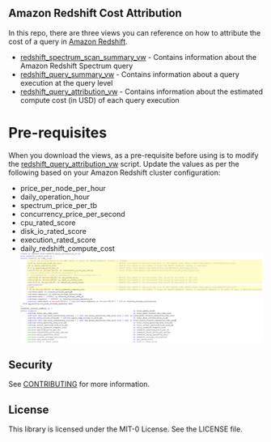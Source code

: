 ## Amazon Redshift Cost Attribution

In this repo, there are three views you can reference on how to attribute the cost of a query in [Amazon Redshift](https://aws.amazon.com/redshift/).

* [redshift_spectrum_scan_summary_vw](source/redshift_views/redshift_spectrum_scan_summary_vw.sql) - Contains information about the Amazon Redshift Spectrum query
* [redshift_query_summary_vw](source/redshift_views/redshift_query_summary_vw.sql) - Contains information about a query execution at the query level
* [redshift_query_attribution_vw](source/redshift_views/redshift_query_attribution_vw.sql) - Contains information about the estimated compute cost (in USD) of each query execution

# Pre-requisites
When you download the views, as a pre-requisite before using is to modify the [redshift_query_attribution_vw](source/redshift_views/redshift_query_attribution_vw.sql) script.
Update the values as per the following based on your Amazon Redshift cluster configuration:

* price_per_node_per_hour
* daily_operation_hour
* spectrum_price_per_tb
* concurrency_price_per_second
* cpu_rated_score 
* disk_io_rated_score
* execution_rated_score
* daily_redshift_compute_cost
![CTE redshift_cluster_node](images/modify_redshift_cluster_node_cte.png)

## Security

See [CONTRIBUTING](CONTRIBUTING.md#security-issue-notifications) for more information.

## License

This library is licensed under the MIT-0 License. See the LICENSE file.


